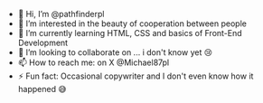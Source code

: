 - 👋 Hi, I’m @pathfinderpl
- 👀 I’m interested in the beauty of cooperation between people
- 🌱 I’m currently learning HTML, CSS and basics of Front-End Development
- 💞️ I’m looking to collaborate on ... i don't know yet 😢
- 📫 How to reach me: on X @Michael87pl
- ⚡ Fun fact: Occasional copywriter and I don't even know how it happened 😅

<!---
pathfinderpl/pathfinderpl is a ✨ special ✨ repository because its `README.md` (this file) appears on your GitHub profile.
You can click the Preview link to take a look at your changes.
--->
